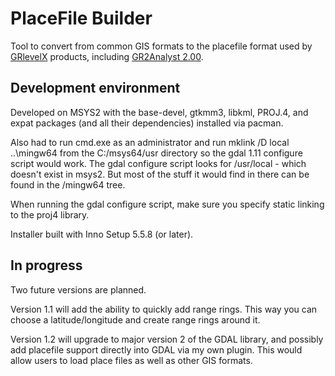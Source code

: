 # PlaceFile Builder
Tool to convert from common GIS formats to the placefile format used by 
[GRlevelX](http://www.grlevelx.com) products, including 
[GR2Analyst 2.00](http://www.grlevelx.com/gr2analyst_2/).

## Development environment
Developed on MSYS2 with the base-devel, gtkmm3, libkml, PROJ.4, and expat 
packages (and all their dependencies) installed via pacman.

Also had to run cmd.exe as an administrator and run mklink /D local ..\mingw64
from the C:/msys64/usr directory so the gdal 1.11 configure script
would work. The gdal configure script looks for /usr/local - which doesn't 
exist in msys2. But most of the stuff it would find in there can be found in
the /mingw64 tree.

When running the gdal configure script, make sure you specify static linking
to the proj4 library.

Installer built with Inno Setup 5.5.8 (or later).

## In progress

Two future versions are planned. 

Version 1.1 will add the ability to quickly add range rings. This way you can
choose a latitude/longitude and create range rings around it.

Version 1.2 will upgrade to major version 2 of the GDAL library, and possibly
add placefile support directly into GDAL via my own plugin. This would allow
users to load place files as well as other GIS formats.